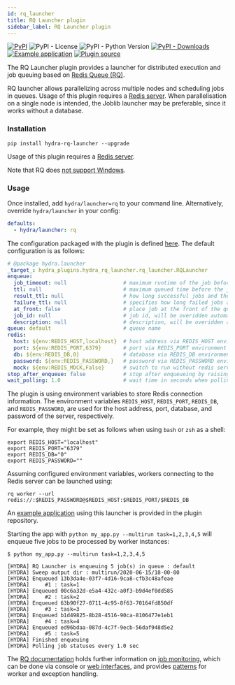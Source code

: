 ```yaml
---
id: rq_launcher
title: RQ Launcher plugin
sidebar_label: RQ Launcher plugin
---
```

[![PyPI](https://img.shields.io/pypi/v/hydra-rq-launcher)](https://pypi.org/project/hydra-rq-launcher/)
![PyPI - License](https://img.shields.io/pypi/l/hydra-rq-launcher)
![PyPI - Python Version](https://img.shields.io/pypi/pyversions/hydra-rq-launcher)
[![PyPI - Downloads](https://img.shields.io/pypi/dm/hydra-rq-launcher.svg)](https://pypistats.org/packages/hydra-rq-launcher)
[![Example application](https://img.shields.io/badge/-Example%20application-informational)](https://github.com/facebookresearch/hydra/tree/master/plugins/hydra_rq_launcher/example)
[![Plugin source](https://img.shields.io/badge/-Plugin%20source-informational)](https://github.com/facebookresearch/hydra/tree/master/plugins/hydra_rq_launcher)

The RQ Launcher plugin provides a launcher for distributed execution and job queuing based on [Redis Queue (RQ)](https://python-rq.org).

RQ launcher allows parallelizing across multiple nodes and scheduling jobs in queues. Usage of this plugin requires a [Redis server](https://redis.io/topics/quickstart). When parallelisation on a single node is intended, the Joblib launcher may be preferable, since it works without a database.


### Installation
```commandline
pip install hydra-rq-launcher --upgrade
```
Usage of this plugin requires a [Redis server](https://redis.io/topics/quickstart).

Note that RQ does [not support Windows](https://python-rq.org/docs/#limitations).

### Usage
Once installed, add `hydra/launcher=rq` to your command line. Alternatively, override `hydra/launcher` in your config:

```yaml
defaults:
  - hydra/launcher: rq
```

The configuration packaged with the plugin is defined [here](https://github.com/facebookresearch/hydra/blob/master/plugins/hydra_rq_launcher/hydra_plugins/hydra_rq_launcher/config.py). The default configuration is as follows:

```yaml title="$ python your_app.py hydra/launcher=rq --cfg hydra -p hydra.launcher"
# @package hydra.launcher
_target_: hydra_plugins.hydra_rq_launcher.rq_launcher.RQLauncher
enqueue:
  job_timeout: null                  # maximum runtime of the job before it's killed (e.g. "1d" for 1 day, units: d/h/m/s), default: no limit
  ttl: null                          # maximum queued time before the job before is discarded (e.g. "1d" for 1 day, units: d/h/m/s), default: no limit
  result_ttl: null                   # how long successful jobs and their results are kept (e.g. "1d" for 1 day, units: d/h/m/s), default: no limit
  failure_ttl: null                  # specifies how long failed jobs are kept (e.g. "1d" for 1 day, units: d/h/m/s), default: no limit
  at_front: false                    # place job at the front of the queue, instead of the back
  job_id: null                       # job id, will be overidden automatically by a uuid unless specified explicitly
  description: null                  # description, will be overidden automatically unless specified explicitly
queue: default                       # queue name
redis:
  host: ${env:REDIS_HOST,localhost}  # host address via REDIS_HOST environment variable, default: localhost
  port: ${env:REDIS_PORT,6379}       # port via REDIS_PORT environment variable, default: 6379
  db: ${env:REDIS_DB,0}              # database via REDIS_DB environment variable, default: 0
  password: ${env:REDIS_PASSWORD,}   # password via REDIS_PASSWORD environment variable, default: no password
  mock: ${env:REDIS_MOCK,False}      # switch to run without redis server in single thread, for testing purposes only
stop_after_enqueue: false            # stop after enqueueing by raising custom exception
wait_polling: 1.0                    # wait time in seconds when polling results
```

The plugin is using environment variables to store Redis connection information. The environment variables `REDIS_HOST`, `REDIS_PORT`, `REDIS_DB`, and `REDIS_PASSWORD`, are used for the host address, port, database, and password of the server, respectively.

For example, they might be set as follows when using `bash` or `zsh` as a shell:

```commandline
export REDIS_HOST="localhost"
export REDIS_PORT="6379"
export REDIS_DB="0"
export REDIS_PASSWORD=""
```

Assuming configured environment variables, workers connecting to the Redis server can be launched using:

```commandline
rq worker --url redis://:$REDIS_PASSWORD@$REDIS_HOST:$REDIS_PORT/$REDIS_DB
```

An [example application](https://github.com/facebookresearch/hydra/tree/master/plugins/hydra_rq_launcher/example) using this launcher is provided in the plugin repository.

Starting the app with `python my_app.py --multirun task=1,2,3,4,5` will enqueue five jobs to be processed by worker instances:

```text
$ python my_app.py --multirun task=1,2,3,4,5

[HYDRA] RQ Launcher is enqueuing 5 job(s) in queue : default
[HYDRA] Sweep output dir : multirun/2020-06-15/18-00-00
[HYDRA] Enqueued 13b3da4e-03f7-4d16-9ca8-cfb3c48afeae
[HYDRA] 	#1 : task=1
[HYDRA] Enqueued 00c6a32d-e5a4-432c-a0f3-b9d4ef0dd585
[HYDRA] 	#2 : task=2
[HYDRA] Enqueued 63b90f27-0711-4c95-8f63-70164fd850df
[HYDRA] 	#3 : task=3
[HYDRA] Enqueued b1d49825-8b28-4516-90ca-8106477e1eb1
[HYDRA] 	#4 : task=4
[HYDRA] Enqueued ed96bdaa-087d-4c7f-9ecb-56daf948d5e2
[HYDRA] 	#5 : task=5
[HYDRA] Finished enqueuing
[HYDRA] Polling job statuses every 1.0 sec
```

The [RQ documentation](https://python-rq.org/) holds further information on [job monitoring](http://python-rq.org/docs/monitoring/), which can be done via console or [web interfaces](https://github.com/nvie/rq-dashboard), and provides [patterns](https://python-rq.org/patterns/) for worker and exception handling.
